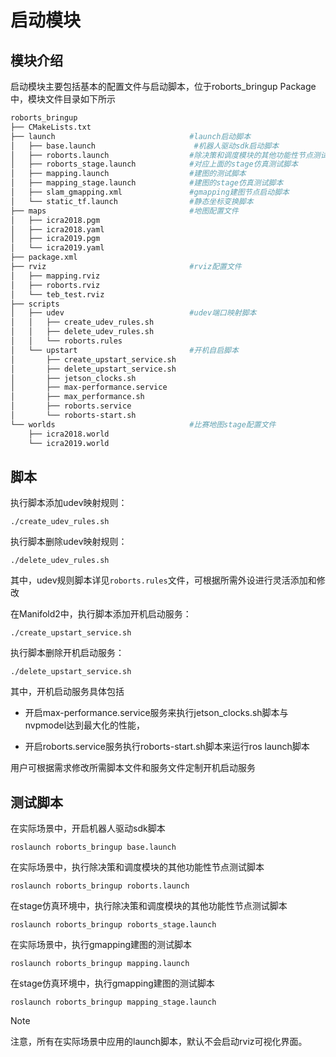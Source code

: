 # 启动模块

## 模块介绍

启动模块主要包括基本的配置文件与启动脚本，位于roborts_bringup Package中，模块文件目录如下所示
```bash
roborts_bringup
├── CMakeLists.txt
├── launch                              #launch启动脚本
│   ├── base.launch                      #机器人驱动sdk启动脚本
│   ├── roborts.launch                  #除决策和调度模块的其他功能性节点测试脚本
│   ├── roborts_stage.launch            #对应上面的stage仿真测试脚本
│   ├── mapping.launch                  #建图的测试脚本
│   ├── mapping_stage.launch            #建图的stage仿真测试脚本
│   ├── slam_gmapping.xml               #gmapping建图节点启动脚本
│   └── static_tf.launch                #静态坐标变换脚本
├── maps                                #地图配置文件
│   ├── icra2018.pgm
│   ├── icra2018.yaml
│   ├── icra2019.pgm
│   └── icra2019.yaml
├── package.xml
├── rviz                                #rviz配置文件
│   ├── mapping.rviz
│   ├── roborts.rviz
│   └── teb_test.rviz
├── scripts                             
│   ├── udev                            #udev端口映射脚本
│   │   ├── create_udev_rules.sh        
│   │   ├── delete_udev_rules.sh
│   │   └── roborts.rules
│   └── upstart                         #开机自启脚本
│       ├── create_upstart_service.sh
│       ├── delete_upstart_service.sh
│       ├── jetson_clocks.sh
│       ├── max-performance.service
│       ├── max_performance.sh
│       ├── roborts.service
│       └── roborts-start.sh
└── worlds                              #比赛地图stage配置文件
    ├── icra2018.world                  
    └── icra2019.world                  

```

## 脚本

执行脚本添加udev映射规则：

```shell
./create_udev_rules.sh
```

执行脚本删除udev映射规则：
```shell
./delete_udev_rules.sh
```

其中，udev规则脚本详见`roborts.rules`文件，可根据所需外设进行灵活添加和修改

在Manifold2中，执行脚本添加开机启动服务：

```shell
./create_upstart_service.sh
```
执行脚本删除开机启动服务：

```shell
./delete_upstart_service.sh
```

其中，开机启动服务具体包括

- 开启max-performance.service服务来执行jetson_clocks.sh脚本与nvpmodel达到最大化的性能，

- 开启roborts.service服务执行roborts-start.sh脚本来运行ros launch脚本

用户可根据需求修改所需脚本文件和服务文件定制开机启动服务

## 测试脚本

在实际场景中，开启机器人驱动sdk脚本

```shell
roslaunch roborts_bringup base.launch
```

在实际场景中，执行除决策和调度模块的其他功能性节点测试脚本

```shell
roslaunch roborts_bringup roborts.launch
```

在stage仿真环境中，执行除决策和调度模块的其他功能性节点测试脚本

```shell
roslaunch roborts_bringup roborts_stage.launch
```

在实际场景中，执行gmapping建图的测试脚本

```shell
roslaunch roborts_bringup mapping.launch
```

在stage仿真环境中，执行gmapping建图的测试脚本

```shell
roslaunch roborts_bringup mapping_stage.launch
```

> [!Note]
>
> 注意，所有在实际场景中应用的launch脚本，默认不会启动rviz可视化界面。
